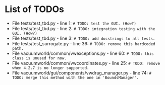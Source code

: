 # List of TODOs

* File tests/test_tbd.py - line 1: `# TODO: test the GUI. (How?)`
* File tests/test_tbd.py - line 2: `# TODO: integration testing with the GUI. (How?)`
* File tests/test_tbd.py - line 3: `# TODO: add docstrings to all tests.`
* File tests/test_surrogate.py - line 36: `# TODO: remove this hardcoded path.`
* File vacuumworld/common/vwexceptions.py - line 60: `# TODO: this class is unused for now.`
* File vacuumworld/common/vwcoordinates.py - line 25: `# TODO: remove when 4.2.7 is no longer supported.`
* File vacuumworld/gui/components/vwdrag_manager.py - line 74: `# TODO: merge this method with the one in 'BoundsManager'.`
